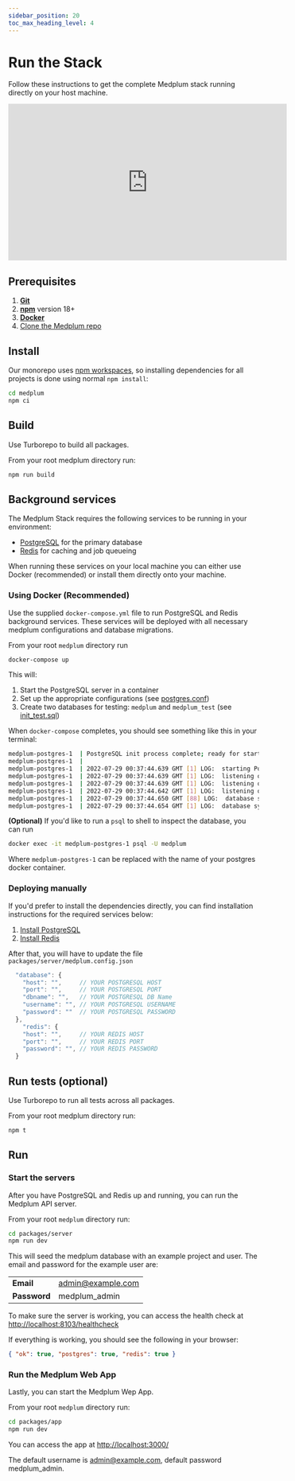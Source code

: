 ```yaml
---
sidebar_position: 20
toc_max_heading_level: 4
---
```


# Run the Stack

Follow these instructions to get the complete Medplum stack running directly on your host machine.

<iframe width="560" height="315" src="https://www.youtube.com/embed/nf6OElRWOJ4" title="YouTube video player" frameborder="0" allow="accelerometer; autoplay; clipboard-write; encrypted-media; gyroscope; picture-in-picture" allowfullscreen></iframe>

## Prerequisites

1. **[Git](https://git-scm.com/)**
2. **[npm](https://docs.npmjs.com/downloading-and-installing-node-js-and-npm)** version 18+
3. **[Docker](https://docs.docker.com/engine/install/)**
4. [Clone the Medplum repo](./clone-the-repo)

## Install

Our monorepo uses [npm workspaces](https://docs.npmjs.com/cli/v7/using-npm/workspaces), so installing dependencies for all projects is done using normal `npm install`:

```sh
cd medplum
npm ci
```

## Build

Use Turborepo to build all packages.

From your root medplum directory run:

```sh
npm run build
```

## Background services

The Medplum Stack requires the following services to be running in your environment:

- [PostgreSQL](https://www.postgresql.org/) for the primary database
- [Redis](https://redis.com/) for caching and job queueing

When running these services on your local machine you can either use Docker (recommended) or install them directly onto your machine.

### Using Docker (Recommended)

Use the supplied `docker-compose.yml` file to run PostgreSQL and Redis background services. These services will be deployed with all necessary medplum configurations and database migrations.

From your root `medplum` directory run

```sh
docker-compose up
```

This will:

1. Start the PostgreSQL server in a container
2. Set up the appropriate configurations (see [postgres.conf](https://github.com/medplum/medplum/blob/main/postgres/postgres.conf))
3. Create two databases for testing: `medplum` and `medplum_test` (see [init_test.sql](https://github.com/medplum/medplum/blob/main/postgres/init_test.sql))

When `docker-compose` completes, you should see something like this in your terminal:

```bash
medplum-postgres-1  | PostgreSQL init process complete; ready for start up.
medplum-postgres-1  |
medplum-postgres-1  | 2022-07-29 00:37:44.639 GMT [1] LOG:  starting PostgreSQL 12.10 (Debian 12.10-1.pgdg110+1) on aarch64-unknown-linux-gnu, compiled by gcc (Debian 10.2.1-6) 10.2.1 20210110, 64-bit
medplum-postgres-1  | 2022-07-29 00:37:44.639 GMT [1] LOG:  listening on IPv4 address "0.0.0.0", port 5432
medplum-postgres-1  | 2022-07-29 00:37:44.639 GMT [1] LOG:  listening on IPv6 address "::", port 5432
medplum-postgres-1  | 2022-07-29 00:37:44.642 GMT [1] LOG:  listening on Unix socket "/var/run/postgresql/.s.PGSQL.5432"
medplum-postgres-1  | 2022-07-29 00:37:44.650 GMT [88] LOG:  database system was shut down at 2022-07-29 00:37:44 GMT
medplum-postgres-1  | 2022-07-29 00:37:44.654 GMT [1] LOG:  database system is ready to accept connections
```

**(Optional)** If you'd like to run a `psql` to shell to inspect the database, you can run

```sh
docker exec -it medplum-postgres-1 psql -U medplum
```

Where `medplum-postgres-1` can be replaced with the name of your postgres docker container.

### Deploying manually

If you'd prefer to install the dependencies directly, you can find installation instructions for the required services below:

1. [Install PostgreSQL](https://www.postgresql.org/download/)
2. [Install Redis](https://redis.io/download)

After that, you will have to update the file `packages/server/medplum.config.json`

```js
  "database": {
    "host": "",     // YOUR POSTGRESQL HOST
    "port": "",     // YOUR POSTGRESQL PORT
    "dbname": "",   // YOUR POSTGRESQL DB Name
    "username": "", // YOUR POSTGRESQL USERNAME
    "password": ""  // YOUR POSTGRESQL PASSWORD
  },
    "redis": {
    "host": "",     // YOUR REDIS HOST
    "port": "",     // YOUR REDIS PORT
    "password": "", // YOUR REDIS PASSWORD
  }
```

## Run tests (optional)

Use Turborepo to run all tests across all packages.

From your root medplum directory run:

```sh
npm t
```

## Run

### Start the servers

After you have PostgreSQL and Redis up and running, you can run the Medplum API server.

From your root `medplum` directory run:

```sh
cd packages/server
npm run dev
```

This will seed the medplum database with an example project and user.
The email and password for the example user are:

|              |                   |
| ------------ | ----------------- |
| **Email**    | admin@example.com |
| **Password** | medplum_admin     |

To make sure the server is working, you can access the health check at <http://localhost:8103/healthcheck>

If everything is working, you should see the following in your browser:

```json
{ "ok": true, "postgres": true, "redis": true }
```

### Run the Medplum Web App

Lastly, you can start the Medplum Wep App.

From your root `medplum` directory run:

```sh
cd packages/app
npm run dev
```

You can access the app at <http://localhost:3000/>

The default username is admin@example.com, default password medplum_admin.
